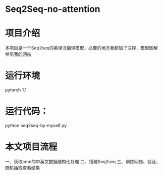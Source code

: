 # Seq2Seq-no-attention
# 项目介绍
本项目是一个Seq2seq的英译汉翻译模型，必要的地方我都加了注释，模型图解参见[我的网站](http://www.big-what-ever.cn/index.php/2020/06/10/%e5%9b%be%e8%a7%a3seq2seq-attention%e6%a8%a1%e5%9e%8b/)

# 运行环境
pytorch 1.1

# 运行代码：
python seq2seq-by-myself.py

# 本文项目流程
一、获取cmn的中英文数据结构化处理
二、搭建Seq2seq
三、训练网络、验证、随机抽取查看结果
